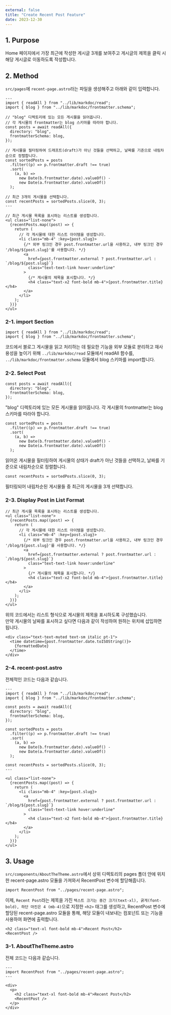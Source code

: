 ```yaml
---
external: false
title: "Create Recent Post Feature"
date: 2023-12-30
---
```


## 1. Purpose

Home 페이지에서 가장 최근에 작성한 게시글 3개를 보여주고 게시글의 제목을 클릭 시 해당 게시글로 이동하도록 작성합니다.

## 2. Method

`src/pages`에 `recent-page.astro`라는 파일을 생성해주고 아래와 같이 입력합니다.

```astro
---
import { readAll } from "../lib/markdoc/read";
import { blog } from "../lib/markdoc/frontmatter.schema";

// "blog" 디렉토리에 있는 모든 게시물을 읽어옵니다.
// 각 게시물의 frontmatter는 blog 스키마를 따라야 합니다.
const posts = await readAll({
  directory: "blog",
  frontmatterSchema: blog,
});

// 게시물을 필터링하여 드래프트(draft)가 아닌 것들을 선택하고, 날짜를 기준으로 내림차순으로 정렬합니다.
const sortedPosts = posts
  .filter((p) => p.frontmatter.draft !== true)
  .sort(
    (a, b) =>
      new Date(b.frontmatter.date).valueOf() -
      new Date(a.frontmatter.date).valueOf()
  );

// 최근 3개의 게시물을 선택합니다.
const recentPosts = sortedPosts.slice(0, 3);
---

// 최근 게시물 목록을 표시하는 리스트를 생성합니다.
<ul class="list-none">
  {recentPosts.map((post) => {
    return (
      // 각 게시물에 대한 리스트 아이템을 생성합니다.
      <li class="mb-4" :key={post.slug}>
        {/* 외부 링크인 경우 post.frontmatter.url을 사용하고, 내부 링크인 경우 '/blog/${post.slug}'를 사용합니다. */}
        <a
          href={post.frontmatter.external ? post.frontmatter.url : `/blog/${post.slug}`}
          class="text-text-link hover:underline"
        >
          {/* 게시물의 제목을 표시합니다. */}
          <h4 class="text-x2 font-bold mb-4">{post.frontmatter.title}</h4>
        </a>
      </li>
    );
  })}
</ul>
```

### 2-1. import Section

```astro
import { readAll } from "../lib/markdoc/read";
import { blog } from "../lib/markdoc/frontmatter.schema";
```

코드에서 블로그 게시물을 읽고 처리하는 데 필요한 기능을 외부 모듈로 분리하고 재사용성을 높이기 위해 `../lib/markdoc/read` 모듈에서 readAll 함수를, `../lib/markdoc/frontmatter.schema` 모듈에서 blog 스키마를 import합니다.

### 2-2. Select Post

```astro
const posts = await readAll({
  directory: "blog",
  frontmatterSchema: blog,
});
```

"blog" 디렉토리에 있는 모든 게시물을 읽어옵니다. 각 게시물의 frontmatter는 blog 스키마를 따라야 합니다.

```astro
const sortedPosts = posts
  .filter((p) => p.frontmatter.draft !== true)
  .sort(
    (a, b) =>
      new Date(b.frontmatter.date).valueOf() -
      new Date(a.frontmatter.date).valueOf()
  );
```

읽어온 게시물을 필터링하여 게시물의 상태가 draft가 아닌 것들을 선택하고, 날짜를 기준으로 내림차순으로 정렬합니다.

```astro
const recentPosts = sortedPosts.slice(0, 3);
```

필터링되어 내림차순된 게시물들 중 최근의 게시물을 3개 선택합니다.

### 2-3. Display Post in List Format

```astro
// 최근 게시물 목록을 표시하는 리스트를 생성합니다.
<ul class="list-none">
  {recentPosts.map((post) => {
    return (
      // 각 게시물에 대한 리스트 아이템을 생성합니다.
      <li class="mb-4" :key={post.slug}>
        {/* 외부 링크인 경우 post.frontmatter.url을 사용하고, 내부 링크인 경우 '/blog/${post.slug}'를 사용합니다. */}
        <a
          href={post.frontmatter.external ? post.frontmatter.url : `/blog/${post.slug}`}
          class="text-text-link hover:underline"
        >
          {/* 게시물의 제목을 표시합니다. */}
          <h4 class="text-x2 font-bold mb-4">{post.frontmatter.title}</h4>
        </a>
      </li>
    );
  })}
</ul>
```

위의 코드에서는 리스트 형식으로 게시물의 제목을 표시하도록 구성했습니다.  
만약 게시물의 날짜를 표시하고 싶다면 다음과 같이 작성하여 원하는 위치에 삽입하면 됩니다.

```astro
<div class="text-text-muted text-sm italic pt-1">
  <time datetime={post.frontmatter.date.toISOString()}>
    {formattedDate}
  </time>
</div>
```

### 2-4. recent-post.astro

전체적인 코드는 다음과 같습니다.

```astro
---
import { readAll } from "../lib/markdoc/read";
import { blog } from "../lib/markdoc/frontmatter.schema";

const posts = await readAll({
  directory: "blog",
  frontmatterSchema: blog,
});

const sortedPosts = posts
  .filter((p) => p.frontmatter.draft !== true)
  .sort(
    (a, b) =>
      new Date(b.frontmatter.date).valueOf() -
      new Date(a.frontmatter.date).valueOf()
  );

const recentPosts = sortedPosts.slice(0, 3);
---

<ul class="list-none">
  {recentPosts.map((post) => {
    return (
      <li class="mb-4" :key={post.slug}>
        <a
          href={post.frontmatter.external ? post.frontmatter.url : `/blog/${post.slug}`}
          class="text-text-link hover:underline"
        >
          <h4 class="text-x2 font-bold mb-4">{post.frontmatter.title}</h4>
        </a>
      </li>
    );
  })}
</ul>
```

## 3. Usage

`src/components/AboutTheTheme.astro`에서 상위 디렉토리의 pages 폴더 안에 위치한 recent-page.astro 모듈을 가져와서 RecentPost 변수에 할당해줍니다.

```astro
import RecentPost from "../pages/recent-page.astro"; 
```

이제, `Recent Post`라는 제목을 가진 `텍스트 크기는 중간 크기(text-xl), 굵게(font-bold), 하단 마진은 4 (mb-4)`으로 지정한 `<h2>` 태그를 생성하고, RecentPost 변수에 할당된 recent-page.astro 모듈을 통해, 해당 모듈이 내보내는 컴포넌트 또는 기능을 사용하여 화면에 출력합니다.

```astro
<h2 class="text-xl font-bold mb-4">Recent Post</h2>
<RecentPost />
```

### 3-1. AboutTheTheme.astro

전체 코드는 다음과 같습니다.

```astro
---
import RecentPost from "../pages/recent-page.astro"; 
---

<div>
  <p>
    <h2 class="text-xl font-bold mb-4">Recent Post</h2>
    <RecentPost />
  </p>
</div>
```

